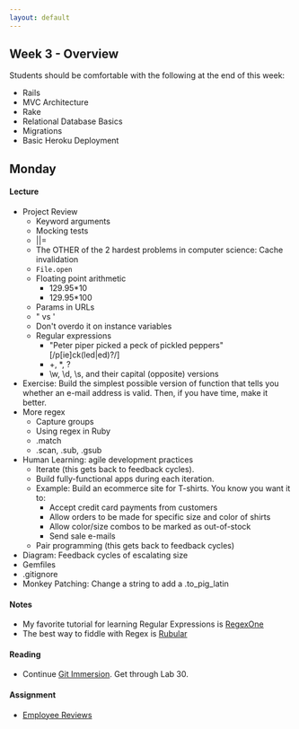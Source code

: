 ```yaml
---
layout: default
---
```


## Week 3 - Overview

Students should be comfortable with the following at the end of this week:

* Rails
* MVC Architecture
* Rake
* Relational Database Basics
* Migrations
* Basic Heroku Deployment

## Monday

#### Lecture

* Project Review
  * Keyword arguments
  * Mocking tests
  * ||=
  * The OTHER of the 2 hardest problems in computer science: Cache invalidation
  * `File.open`
  * Floating point arithmetic
    * 129.95*10
    * 129.95*100
  * Params in URLs
  * " vs '
  * Don't overdo it on instance variables
  * Regular expressions
    * "Peter piper picked a peck of pickled peppers"[/p[ie]ck(led|ed)?/]
    * +, *, ?
    * \w, \d, \s, and their capital (opposite) versions
* Exercise: Build the simplest possible version of function that tells you whether an e-mail address is valid.  Then, if you have time, make it better.
* More regex
  * Capture groups
  * Using regex in Ruby
  * .match
  * .scan, .sub, .gsub
* Human Learning: agile development practices
  * Iterate (this gets back to feedback cycles).
  * Build fully-functional apps during each iteration.
  * Example: Build an ecommerce site for T-shirts.  You know you want it to:
    * Accept credit card payments from customers
    * Allow orders to be made for specific size and color of shirts
    * Allow color/size combos to be marked as out-of-stock
    * Send sale e-mails
  * Pair programming (this gets back to feedback cycles)
* Diagram: Feedback cycles of escalating size
* Gemfiles
* .gitignore
* Monkey Patching: Change a string to add a .to_pig_latin

#### Notes

* My favorite tutorial for learning Regular Expressions is [RegexOne](http://regexone.com/)
* The best way to fiddle with Regex is [Rubular](http://rubular.com/)

#### Reading

* Continue [Git Immersion](http://gitimmersion.com/).  Get through Lab 30.

#### Assignment

* [Employee Reviews](https://github.com/tiyd-rails-2015-01/employee_reviews)

<!--
Still haven't done:

* Just saying: you can return objects when true/false is expected
* SCSS
* Bourbon
* Trying to change an array in an outer scope inside a called function.

## Tuesday

#### Lecture

* Assignment Review
* Human Learning:
  * Immerse yourself in the culture.
  * Read some every day.
  * Ruby Rogues and Ruby Weekly.
  * The dark side: Dissecting a book vs drinking from a fire hydrant
* Diagram: Developer spectrum.  Hammer-user all the way to shiny-object
* Rails Intro without models
  * Motivating Example: A rails app that asks me for my time zone, then gives me the time. (and maybe go back to this in future classes?)
* MVC
* HTML Forms and Verbs

#### Reading

* Work on Ruby Koans through `about_triangle_project_2.rb`
* Work on Ruby Koans through `about_dice_project.rb`

#### Assignment

* [Motivational Quotation Generator](https://github.com/tiyd-rails-2015-01/motivational_quotations)

## Wednesday

#### Lecture

* Assignment Review
* Generators
* Rake
* Migrations
* Models
* Class methods
* Class variables - DON'T
* Scaffold - DON'T

#### Reading

* Complete Ruby Koans

#### Assignment

* [Wallet](https://github.com/masonfmatthews/rails_assignments/tree/master/assignments/wallet)

## Thursday

#### Lecture

* Assignment Review
* Hashes within Params
* Bourbon and Neat
* Heroku and the value of Shipping It

## Weekend Assignment - As Pairs

[Merging Apps and Heroku Deployments](https://github.com/masonfmatthews/rails_assignments/tree/master/assignments/heroku_deployments) - AS PAIRS

OR

[Health Tracker](https://github.com/masonfmatthews/rails_assignments/tree/master/projects/health_tracker)

-->
